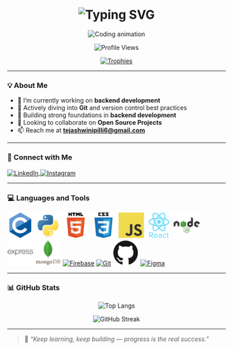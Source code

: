 <h1 align="center">
  <img src="https://readme-typing-svg.demolab.com/?lines=Hey,+I+am+Tejashwini+Pilli!;Aspiring+Full+Stack+Web+Developer;Building+Projects+Using+MERN+Stack&center=true&width=500&height=50" alt="Typing SVG" />
</h1>

<p align="center">
  <img src="https://media.giphy.com/media/qgQUggAC3Pfv687qPC/giphy.gif" width="300" alt="Coding animation" />
</p>

<p align="center">
  <img src="https://komarev.com/ghpvc/?username=tejashwini20&label=Profile%20views&color=0e75b6&style=flat" alt="Profile Views" />
</p>

<p align="center">
  <a href="https://github.com/ryo-ma/github-profile-trophy">
    <img src="https://github-profile-trophy.vercel.app/?username=tejashwini20&theme=dracula" alt="Trophies" />
  </a>
</p>

---

### 💡 About Me

- 🔭 I’m currently working on **backend development**
- 🌱 Actively diving into **Git** and version control best practices
- 🧱 Building strong foundations in **backend development**
- 👯 Looking to collaborate on **Open Source Projects**
- 📫 Reach me at **tejashwinipilli6@gmail.com**

---

### 🤝 Connect with Me

<p align="left">
  <a href="https://www.linkedin.com/in/tejashwini-pilli" target="blank">
    <img align="center" src="https://raw.githubusercontent.com/rahuldkjain/github-profile-readme-generator/master/src/images/icons/Social/linked-in-alt.svg" alt="LinkedIn" height="40" width="50" />
  </a>
  <a href="https://www.instagram.com/tejashwinipilli" target="blank">
    <img align="center" src="https://raw.githubusercontent.com/rahuldkjain/github-profile-readme-generator/master/src/images/icons/Social/instagram.svg" alt="Instagram" height="40" width="50" />
  </a>
</p>

---

### 💻 Languages and Tools

<p align="left">
  <a href="#"><img src="https://raw.githubusercontent.com/devicons/devicon/master/icons/c/c-original.svg" alt="C" width="60" height="60"/></a>
  <a href="#"><img src="https://raw.githubusercontent.com/devicons/devicon/master/icons/python/python-original.svg" alt="Python" width="60" height="60"/></a>
  <a href="#"><img src="https://raw.githubusercontent.com/devicons/devicon/master/icons/html5/html5-original-wordmark.svg" alt="HTML5" width="60" height="60"/></a>
  <a href="#"><img src="https://raw.githubusercontent.com/devicons/devicon/master/icons/css3/css3-original-wordmark.svg" alt="CSS3" width="60" height="60"/></a>
  <a href="#"><img src="https://raw.githubusercontent.com/devicons/devicon/master/icons/javascript/javascript-original.svg" alt="JavaScript" width="60" height="60"/></a>
  <a href="#"><img src="https://raw.githubusercontent.com/devicons/devicon/master/icons/react/react-original-wordmark.svg" alt="React" width="60" height="60"/></a>
  <a href="#"><img src="https://raw.githubusercontent.com/devicons/devicon/master/icons/nodejs/nodejs-original-wordmark.svg" alt="Node.js" width="60" height="60"/></a>
  <a href="#"><img src="https://raw.githubusercontent.com/devicons/devicon/master/icons/express/express-original-wordmark.svg" alt="Express.js" width="60" height="60"/></a>
  <a href="#"><img src="https://raw.githubusercontent.com/devicons/devicon/master/icons/mongodb/mongodb-original-wordmark.svg" alt="MongoDB" width="60" height="60"/></a>
  <a href="#"><img src="https://www.vectorlogo.zone/logos/firebase/firebase-icon.svg" alt="Firebase" width="60" height="60"/></a>
  <a href="#"><img src="https://www.vectorlogo.zone/logos/git-scm/git-scm-icon.svg" alt="Git" width="60" height="60"/></a>
  <a href="#"><img src="https://raw.githubusercontent.com/devicons/devicon/master/icons/github/github-original.svg" alt="GitHub" width="60" height="60"/></a>
  <a href="#"><img src="https://www.vectorlogo.zone/logos/figma/figma-icon.svg" alt="Figma" width="60" height="60"/></a>
</p>

---

### 📊 GitHub Stats

<p align="center">
  <img src="https://github-readme-stats.vercel.app/api/top-langs?username=tejashwini20&show_icons=true&locale=en&layout=compact&theme=radical" alt="Top Langs"/>
</p>

<p align="center">
  <img src="https://github-readme-streak-stats.herokuapp.com/?user=tejashwini20&theme=radical" alt="GitHub Streak"/>
</p>

---

> 🌱 *“Keep learning, keep building — progress is the real success.”*

